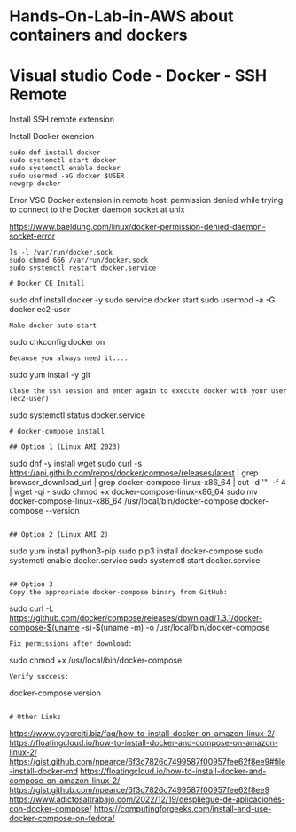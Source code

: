 # Hands-On-Lab-in-AWS about containers and dockers

# Visual studio Code - Docker - SSH Remote

 Install SSH remote extension 
 
 Install Docker exension

```
sudo dnf install docker
sudo systemctl start docker
sudo systemctl enable docker
sudo usermod -aG docker $USER
newgrp docker
```

Error VSC Docker extension in remote host: permission denied while trying to connect to the Docker daemon socket at unix

https://www.baeldung.com/linux/docker-permission-denied-daemon-socket-error
```
ls -l /var/run/docker.sock
sudo chmod 666 /var/run/docker.sock
sudo systemctl restart docker.service

# Docker CE Install
```
sudo dnf install docker -y
sudo service docker start
sudo usermod -a -G docker ec2-user
```
Make docker auto-start
```
sudo chkconfig docker on
```
Because you always need it....
```
sudo yum install -y git
```
Close the ssh session and enter again to execute docker with your user (ec2-user)
```
sudo systemctl status docker.service
```
# docker-compose install

## Option 1 (Linux AMI 2023)
```
sudo dnf -y install wget
sudo curl -s https://api.github.com/repos/docker/compose/releases/latest | grep browser_download_url | grep docker-compose-linux-x86_64 | cut -d '"' -f 4 | wget -qi -
sudo chmod +x docker-compose-linux-x86_64
sudo mv docker-compose-linux-x86_64 /usr/local/bin/docker-compose
docker-compose --version
```

## Option 2 (Linux AMI 2)
```
sudo yum install python3-pip
sudo pip3 install docker-compose
sudo systemctl enable docker.service
sudo systemctl start docker.service
```

## Option 3
Copy the appropriate docker-compose binary from GitHub:
```
sudo curl -L https://github.com/docker/compose/releases/download/1.3.1/docker-compose-$(uname -s)-$(uname -m) -o /usr/local/bin/docker-compose
```
Fix permissions after download:
```
sudo chmod +x /usr/local/bin/docker-compose
```
Verify success:
```
docker-compose version
```

# Other Links
```
https://www.cyberciti.biz/faq/how-to-install-docker-on-amazon-linux-2/
https://floatingcloud.io/how-to-install-docker-and-compose-on-amazon-linux-2/
https://gist.github.com/npearce/6f3c7826c7499587f00957fee62f8ee9#file-install-docker-md
https://floatingcloud.io/how-to-install-docker-and-compose-on-amazon-linux-2/
https://gist.github.com/npearce/6f3c7826c7499587f00957fee62f8ee9
https://www.adictosaltrabajo.com/2022/12/19/despliegue-de-aplicaciones-con-docker-compose/
https://computingforgeeks.com/install-and-use-docker-compose-on-fedora/
```

